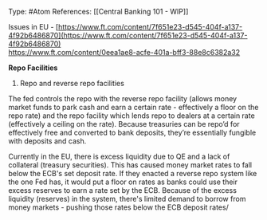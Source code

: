 Type: #Atom 
References: [[Central Banking 101 - WIP]]

Issues in EU - [https://www.ft.com/content/7f651e23-d545-404f-a137-4f92b6486870](https://www.ft.com/content/7f651e23-d545-404f-a137-4f92b6486870)  
https://www.ft.com/content/0eea1ae8-acfe-401a-bff3-88e8c6382a32


**Repo Facilities**

1) Repo and reverse repo facilities

The fed controls the repo with the reverse repo facility (allows money market funds to park cash and earn a certain rate - effectively a floor on the repo rate) and the repo facility which lends repo to dealers at a certain rate (effectively a ceiling on the rate). Because treasuries can be repo’d for effectively free and converted to bank deposits, they’re essentially fungible with deposits and cash. 

Currently in the EU, there is excess liquidity due to QE and a lack of collateral (treasury securities). This has caused money market rates to fall below the ECB's set deposit rate. If they enacted a reverse repo system like the one Fed has, it would put a floor on rates as banks could use their excess reserves to earn a rate set by the ECB. Because of the excess liquidity (reserves) in the system, there's limited demand to borrow from money markets - pushing those rates below the ECB deposit rates/
